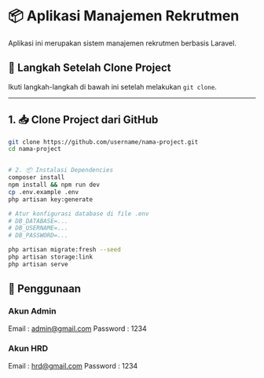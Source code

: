 # 📦 Aplikasi Manajemen Rekrutmen

Aplikasi ini merupakan sistem manajemen rekrutmen berbasis Laravel.

## 🚀 Langkah Setelah Clone Project

Ikuti langkah-langkah di bawah ini setelah melakukan `git clone`.

---

## 1. 📥 Clone Project dari GitHub

```bash
git clone https://github.com/username/nama-project.git
cd nama-project


# 2. 📦 Instalasi Dependencies
composer install
npm install && npm run dev
cp .env.example .env
php artisan key:generate

# Atur konfigurasi database di file .env
# DB_DATABASE=...
# DB_USERNAME=...
# DB_PASSWORD=...

php artisan migrate:fresh --seed
php artisan storage:link
php artisan serve
```

## 📝 Penggunaan

### Akun Admin
Email    : admin@gmail.com
Password : 1234

### Akun HRD
Email    : hrd@gmail.com
Password : 1234


